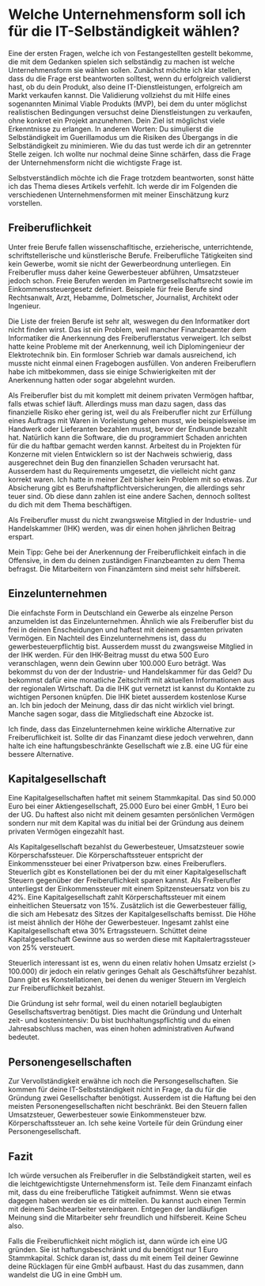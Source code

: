 # Welche Unternehmensform soll ich für die IT-Selbständigkeit wählen?

Eine der ersten Fragen, welche ich von Festangestellten gestellt bekomme, die mit dem Gedanken spielen sich selbständig zu machen ist welche Unternehmensform sie wählen sollen. Zunächst möchte ich klar stellen, dass du die Frage erst beantworten solltest, wenn du erfolgreich validierst hast, ob du dein Produkt, also deine IT-Dienstleistungen, erfolgreich am Markt verkaufen kannst. Die Validierung vollziehst du mit Hilfe eines sogenannten Minimal Viable Produkts (MVP), bei dem du unter möglichst realistischen Bedingungen versuchst deine Dienstleistungen zu verkaufen, ohne konkret ein Projekt anzunehmen. Dein Ziel ist möglichst viele Erkenntnisse zu erlangen. In anderen Worten: Du simulierst die Selbständigkeit im Guerillamodus um die Risiken des Übergangs in die Selbständigkeit zu minimieren. Wie du das tust werde ich dir an getrennter Stelle zeigen. Ich wollte nur nochmal deine Sinne schärfen, dass die Frage der Unternehmensform nicht die wichtigste Frage ist.

Selbstverständlich möchte ich die Frage trotzdem beantworten, sonst hätte ich das Thema dieses Artikels verfehlt. Ich werde dir im Folgenden die verschiedenen Unternehmensformen mit meiner Einschätzung kurz vorstellen.

## Freiberuflichkeit

Unter freie Berufe fallen wissenschafltische, erzieherische, unterrichtende, schriftstellerische und künstlerische Berufe. Freiberufliche Tätigkeiten sind kein Gewerbe, womit sie nicht der Gewerbeordnung unterliegen. Ein Freiberufler muss daher keine Gewerbesteuer abführen, Umsatzsteuer jedoch schon. Freie Berufen werden im Partnergesellschaftsrecht sowie im Einkommenssteuergesetz definiert. Beispiele für freie Berufe sind Rechtsanwalt, Arzt, Hebamme, Dolmetscher, Journalist, Architekt oder Ingenieur.

Die Liste der freien Berufe ist sehr alt, weswegen du den Informatiker dort nicht finden wirst. Das ist ein Problem, weil mancher Finanzbeamter dem Informatiker die Anerkennung des Freiberuflerstatus verweigert. Ich selbst hatte keine Probleme mit der Anerkennung, weil ich Diplomingenieur der Elektrotechnik bin. Ein formloser Schrieb war damals ausreichend, ich musste nicht einmal einen Fragebogen ausfüllen. Von anderen Freiberuflern habe ich mitbekommen, dass sie einige Schwierigkeiten mit der Anerkennung hatten oder sogar abgelehnt wurden.

Als Freiberufler bist du mit komplett mit deinem privaten Vermögen haftbar, falls etwas schief läuft. Allerdings muss man dazu sagen, dass das finanzielle Risiko eher gering ist, weil du als Freiberufler nicht zur Erfüllung eines Auftrags mit Waren in Vorleistung gehen musst, wie beispielsweise im Handwerk oder Lieferanten bezahlen musst, bevor der Endkunde bezahlt hat. Natürlich kann die Software, die du programmiert Schaden anrichten für die du haftbar gemacht werden kannst. Arbeitest du in Projekten für Konzerne mit vielen Entwicklern so ist der Nachweis schwierig, dass ausgerechnet dein Bug den finanziellen Schaden verursacht hat. Ausserdem hast du Requirements umgesetzt, die vielleicht nicht ganz korrekt waren. Ich hatte in meiner Zeit bisher kein Problem mit so etwas. Zur Absicherung gibt es Berufshaftpflichtversicherungen, die allerdings sehr teuer sind. Ob diese dann zahlen ist eine andere Sachen, dennoch solltest du dich mit dem Thema beschäftigen.

Als Freiberufler musst du nicht zwangsweise Mitglied in der Industrie- und Handelskammer (IHK) werden, was dir einen hohen jährlichen Beitrag erspart.

Mein Tipp: Gehe bei der Anerkennung der Freiberuflichkeit einfach in die Offensive, in dem du deinen zuständigen Finanzbeamten zu dem Thema befragst. Die Mitarbeitern von Finanzämtern sind meist sehr hilfsbereit.

## Einzelunternehmen

Die einfachste Form in Deutschland ein Gewerbe als einzelne Person anzumelden ist das Einzelunternehmen. Ähnlich wie als Freiberufler bist du frei in deinen Enscheidungen und haftest mit deinem gesamten privaten Vermögen.
Ein Nachteil des Einzelunternehmens ist, dass du gewerbesteuerpflichtig bist. Ausserdem musst du zwangsweise Mitglied in der IHK werden. Für den IHK-Beitrag musst du etwa 500 Euro veranschlagen, wenn dein Gewinn uber 100.000 Euro beträgt. Was bekommst du von der der Industrie- und Handelskammer für das Geld? Du bekommst dafür eine monatliche Zeitschrift mit aktuellen Informationen aus der regionalen Wirtschaft. Da die IHK gut vernetzt ist kannst du Kontakte zu wichtigen Personen knüpfen. Die IHK bietet ausserdem kostenlose Kurse an. Ich bin jedoch der Meinung, dass dir das nicht wirklich viel bringt. Manche sagen sogar, dass die Mitgliedschaft eine Abzocke ist.

Ich finde, dass das Einzelunternehmen keine wirkliche Alternative zur Freiberuflichkeit ist. Sollte dir das Finanzamt diese jedoch verwehren, dann halte ich eine haftungsbeschränkte Gesellschaft wie z.B. eine UG für eine bessere Alternative.

## Kapitalgesellschaft

Eine Kapitalgesellschaften haftet mit seinem Stammkapital. Das sind 50.000 Euro bei einer Aktiengesellschaft, 25.000 Euro bei einer GmbH, 1 Euro bei der UG. Du haftest also nicht mit deinem gesamten persönlichen Vermögen sondern nur mit dem Kapital was du initial bei der Gründung aus deinem privaten Vermögen eingezahlt hast.

Als Kapitalgesellschaft bezahlst du Gewerbesteuer, Umsatzsteuer sowie Körperschafssteuer. Die Körperschaftssteuer entspricht der Einkommenssteuer bei einer Privatperson bzw. eines Freiberuflers.
Steuerlich gibt es Konstellationen bei der du mit einer Kapitalgesellschaft Steuern gegenüber der Freiberuflichkeit sparen kannst. Als Freiberufler unterliegst der Einkommenssteuer mit einem Spitzensteuersatz von bis zu 42%. Eine Kapitalgesellschaft zahlt Körperschaftssteuer mit einem einheitlichen Steuersatz von 15%. Zusätzlich ist die Gewerbesteuer fällig, die sich am Hebesatz des Sitzes der Kapitalgesellschafts bemisst. Die Höhe ist meist ähnlich der Höhe der Gewerbesteuer. Ingesamt zahlst eine Kapitalgesellschaft etwa 30% Ertragssteuern. Schüttet deine Kapitalgesellschaft Gewinne aus so werden diese mit Kapitalertragssteuer von 25% versteuert.

Steuerlich interessant ist es, wenn du einen relativ hohen Umsatz erzielst (> 100.000) dir jedoch ein relativ geringes Gehalt als Geschäftsführer bezahlst.
Dann gibt es Konstellationen, bei denen du weniger Steuern im Vergleich zur Freiberuflichkeit bezahlst.


Die Gründung ist sehr formal, weil du einen notariell beglaubigten Gesellschaftsvertrag benötigst. Dies macht die Gründung und Unterhalt zeit- und kostenintensiv: Du bist buchhaltungspflichtig und du einen Jahresabschluss machen, was einen hohen administrativen Aufwand bedeutet.

## Personengesellschaften

Zur Vervollständigkeit erwähne ich noch die Persongesellschaften. Sie kommen für deine IT-Selbstständigkeit nicht in Frage, da du für die Gründung zwei Gesellschafter benötigst. Ausserdem ist die Haftung bei den meisten Personengesellschaften nicht beschränkt. Bei den Steuern fallen Umsatzsteuer, Gewerbesteuer sowie Einkommensteuer bzw. Körperschaftssteuer an. Ich sehe keine Vorteile für dein Gründung einer Personengesellschaft.


## Fazit

Ich würde versuchen als Freiberufler in die Selbständigkeit starten, weil es die leichtgewichtigste Unternehmensform ist. Teile dem Finanzamt einfach mit, dass du eine freiberufliche Tätigkeit aufnimmst. Wenn sie etwas dagegen haben werden sie es dir mitteilen. Du kannst auch einen Termin mit deinem Sachbearbeiter vereinbaren. Entgegen der landläufigen Meinung sind die Mitarbeiter sehr freundlich und hilfsbereit. Keine Scheu also.

Falls die Freiberuflichkeit nicht möglich ist, dann würde ich eine UG gründen. Sie ist haftungsbeschränkt und du benötigst nur 1 Euro Stammkapital. Schick daran ist, dass du mit einem Teil deiner Gewinne deine Rücklagen für eine GmbH aufbaust. Hast du das zusammen, dann wandelst die UG in eine GmbH um.
